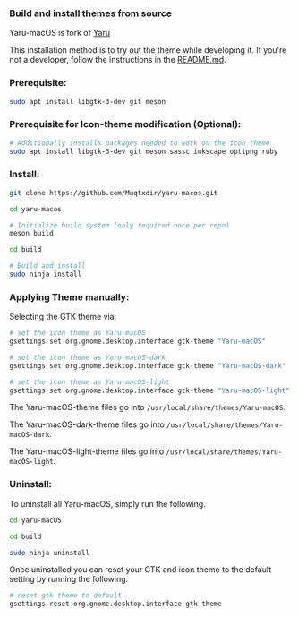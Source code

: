 ### Build and install themes from source

Yaru-macOS is fork of [Yaru](https://github.com/ubuntu/yaru)

This installation method is to try out the theme while developing it. If you're not a developer, follow the instructions in the [README.md](./README.md).

### Prerequisite:
```bash
sudo apt install libgtk-3-dev git meson 
```
### Prerequisite for Icon-theme modification (Optional):
```bash
# Additionally installs packages needed to work on the icon theme
sudo apt install libgtk-3-dev git meson sassc inkscape optipng ruby
```

### Install:

```bash
git clone https://github.com/Muqtxdir/yaru-macos.git

cd yaru-macos

# Initialize build system (only required once per repo)
meson build

cd build

# Build and install
sudo ninja install
```

### Applying Theme manually:

Selecting the GTK theme via:

```bash
# set the icon theme as Yaru-macOS
gsettings set org.gnome.desktop.interface gtk-theme "Yaru-macOS"
```

```bash
# set the icon theme as Yaru-macOS-dark
gsettings set org.gnome.desktop.interface gtk-theme "Yaru-macOS-dark"
```

```bash
# set the icon theme as Yaru-macOS-light
gsettings set org.gnome.desktop.interface gtk-theme "Yaru-macOS-light"
```
The Yaru-macOS-theme files go into `/usr/local/share/themes/Yaru-macOS`.

The Yaru-macOS-dark-theme files go into `/usr/local/share/themes/Yaru-macOS-dark`.

The Yaru-macOS-light-theme files go into `/usr/local/share/themes/Yaru-macOS-light`.

### Uninstall:

To uninstall all Yaru-macOS, simply run the following.

```bash
cd yaru-macOS

cd build

sudo ninja uninstall
```

Once uninstalled you can reset your GTK and icon theme to the default setting by running the following.

```bash
# reset gtk theme to default
gsettings reset org.gnome.desktop.interface gtk-theme
```
